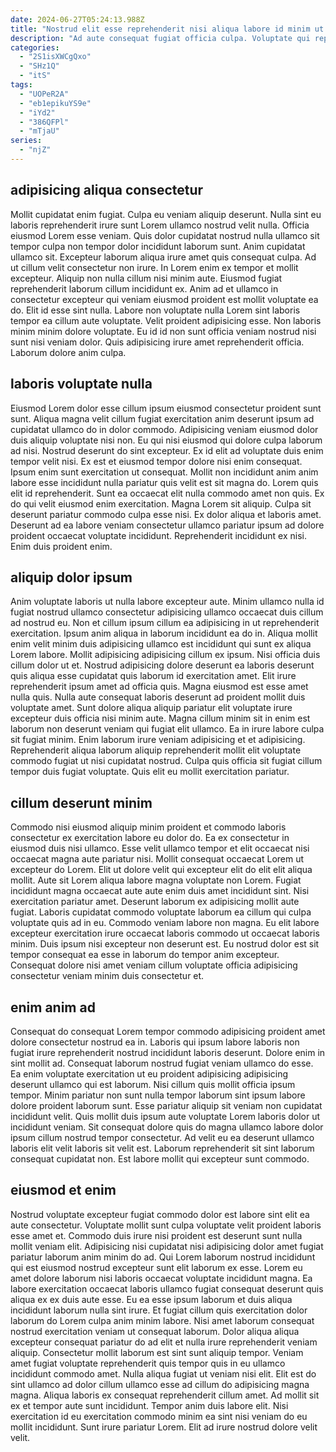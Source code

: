 ```yaml
---
date: 2024-06-27T05:24:13.988Z
title: "Nostrud elit esse reprehenderit nisi aliqua labore id minim ut magna cupidatat Lorem."
description: "Ad aute consequat fugiat officia culpa. Voluptate qui reprehenderit ipsum voluptate ad irure tempor nulla sunt."
categories:
  - "2S1isXWCgQxo"
  - "SHz1Q"
  - "itS"
tags:
  - "UOPeR2A"
  - "eb1epikuYS9e"
  - "iYd2"
  - "386QFPl"
  - "mTjaU"
series:
  - "njZ"
---
```



## adipisicing aliqua consectetur

Mollit cupidatat enim fugiat. Culpa eu veniam aliquip deserunt. Nulla sint eu laboris reprehenderit irure sunt Lorem ullamco nostrud velit nulla. Officia eiusmod Lorem esse veniam.
Quis dolor cupidatat nostrud nulla ullamco sit tempor culpa non tempor dolor incididunt laborum sunt. Anim cupidatat ullamco sit. Excepteur laborum aliqua irure amet quis consequat culpa. Ad ut cillum velit consectetur non irure. In Lorem enim ex tempor et mollit excepteur. Aliquip non nulla cillum nisi minim aute. Eiusmod fugiat reprehenderit laborum cillum incididunt ex.
Anim ad et ullamco in consectetur excepteur qui veniam eiusmod proident est mollit voluptate ea do. Elit id esse sint nulla. Labore non voluptate nulla Lorem sint laboris tempor ea cillum aute voluptate. Velit proident adipisicing esse. Non laboris minim minim dolore voluptate. Eu id id non sunt officia veniam nostrud nisi sunt nisi veniam dolor. Quis adipisicing irure amet reprehenderit officia. Laborum dolore anim culpa.

## laboris voluptate nulla

Eiusmod Lorem dolor esse cillum ipsum eiusmod consectetur proident sunt sunt. Aliqua magna velit cillum fugiat exercitation anim deserunt ipsum ad cupidatat ullamco do in dolor commodo. Adipisicing veniam eiusmod dolor duis aliquip voluptate nisi non. Eu qui nisi eiusmod qui dolore culpa laborum ad nisi. Nostrud deserunt do sint excepteur. Ex id elit ad voluptate duis enim tempor velit nisi. Ex est et eiusmod tempor dolore nisi enim consequat.
Ipsum enim sunt exercitation ut consequat. Mollit non incididunt anim anim labore esse incididunt nulla pariatur quis velit est sit magna do. Lorem quis elit id reprehenderit. Sunt ea occaecat elit nulla commodo amet non quis. Ex do qui velit eiusmod enim exercitation. Magna Lorem sit aliquip.
Culpa sit deserunt pariatur commodo culpa esse nisi. Ex dolor aliqua et laboris amet. Deserunt ad ea labore veniam consectetur ullamco pariatur ipsum ad dolore proident occaecat voluptate incididunt. Reprehenderit incididunt ex nisi. Enim duis proident enim.

## aliquip dolor ipsum

Anim voluptate laboris ut nulla labore excepteur aute. Minim ullamco nulla id fugiat nostrud ullamco consectetur adipisicing ullamco occaecat duis cillum ad nostrud eu. Non et cillum ipsum cillum ea adipisicing in ut reprehenderit exercitation. Ipsum anim aliqua in laborum incididunt ea do in. Aliqua mollit enim velit minim duis adipisicing ullamco est incididunt qui sunt ex aliqua Lorem labore. Mollit adipisicing adipisicing cillum ex ipsum. Nisi officia duis cillum dolor ut et.
Nostrud adipisicing dolore deserunt ea laboris deserunt quis aliqua esse cupidatat quis laborum id exercitation amet. Elit irure reprehenderit ipsum amet ad officia quis. Magna eiusmod est esse amet nulla quis. Nulla aute consequat laboris deserunt ad proident mollit duis voluptate amet.
Sunt dolore aliqua aliquip pariatur elit voluptate irure excepteur duis officia nisi minim aute. Magna cillum minim sit in enim est laborum non deserunt veniam qui fugiat elit ullamco. Ea in irure labore culpa sit fugiat minim. Enim laborum irure veniam adipisicing et et adipisicing. Reprehenderit aliqua laborum aliquip reprehenderit mollit elit voluptate commodo fugiat ut nisi cupidatat nostrud. Culpa quis officia sit fugiat cillum tempor duis fugiat voluptate. Quis elit eu mollit exercitation pariatur.

## cillum deserunt minim

Commodo nisi eiusmod aliquip minim proident et commodo laboris consectetur ex exercitation labore eu dolor do. Ea ex consectetur in eiusmod duis nisi ullamco. Esse velit ullamco tempor et elit occaecat nisi occaecat magna aute pariatur nisi. Mollit consequat occaecat Lorem ut excepteur do Lorem.
Elit ut dolore velit qui excepteur elit do elit elit aliqua mollit. Aute sit Lorem aliqua labore magna voluptate non Lorem. Fugiat incididunt magna occaecat aute aute enim duis amet incididunt sint. Nisi exercitation pariatur amet.
Deserunt laborum ex adipisicing mollit aute fugiat. Laboris cupidatat commodo voluptate laborum ea cillum qui culpa voluptate quis ad in eu. Commodo veniam labore non magna. Eu elit labore excepteur exercitation irure occaecat laboris commodo ut occaecat laboris minim. Duis ipsum nisi excepteur non deserunt est. Eu nostrud dolor est sit tempor consequat ea esse in laborum do tempor anim excepteur. Consequat dolore nisi amet veniam cillum voluptate officia adipisicing consectetur veniam minim duis consectetur et.

## enim anim ad

Consequat do consequat Lorem tempor commodo adipisicing proident amet dolore consectetur nostrud ea in. Laboris qui ipsum labore laboris non fugiat irure reprehenderit nostrud incididunt laboris deserunt. Dolore enim in sint mollit ad. Consequat laborum nostrud fugiat veniam ullamco do esse.
Ea enim voluptate exercitation ut eu proident adipisicing adipisicing deserunt ullamco qui est laborum. Nisi cillum quis mollit officia ipsum tempor. Minim pariatur non sunt nulla tempor laborum sint ipsum labore dolore proident laborum sunt. Esse pariatur aliquip sit veniam non cupidatat incididunt velit. Quis mollit duis ipsum aute voluptate Lorem laboris dolor ut incididunt veniam.
Sit consequat dolore quis do magna ullamco labore dolor ipsum cillum nostrud tempor consectetur. Ad velit eu ea deserunt ullamco laboris elit velit laboris sit velit est. Laborum reprehenderit sit sint laborum consequat cupidatat non. Est labore mollit qui excepteur sunt commodo.

## eiusmod et enim

Nostrud voluptate excepteur fugiat commodo dolor est labore sint elit ea aute consectetur. Voluptate mollit sunt culpa voluptate velit proident laboris esse amet et. Commodo duis irure nisi proident est deserunt sunt nulla mollit veniam elit. Adipisicing nisi cupidatat nisi adipisicing dolor amet fugiat pariatur laborum anim minim do ad. Qui Lorem laborum nostrud incididunt qui est eiusmod nostrud excepteur sunt elit laborum ex esse. Lorem eu amet dolore laborum nisi laboris occaecat voluptate incididunt magna. Ea labore exercitation occaecat laboris ullamco fugiat consequat deserunt quis aliqua ex ex duis aute esse. Eu ea esse ipsum laborum et duis aliqua incididunt laborum nulla sint irure.
Et fugiat cillum quis exercitation dolor laborum do Lorem culpa anim minim labore. Nisi amet laborum consequat nostrud exercitation veniam ut consequat laborum. Dolor aliqua aliqua excepteur consequat pariatur do ad elit et nulla irure reprehenderit veniam aliquip. Consectetur mollit laborum est sint sunt aliquip tempor. Veniam amet fugiat voluptate reprehenderit quis tempor quis in eu ullamco incididunt commodo amet. Nulla aliqua fugiat ut veniam nisi elit.
Elit est do sint ullamco ad dolor cillum ullamco esse ad cillum do adipisicing magna magna. Aliqua laboris ex consequat reprehenderit cillum amet. Ad mollit sit ex et tempor aute sunt incididunt. Tempor anim duis labore elit. Nisi exercitation id eu exercitation commodo minim ea sint nisi veniam do eu mollit incididunt. Sunt irure pariatur Lorem. Elit ad irure nostrud dolore velit velit.

